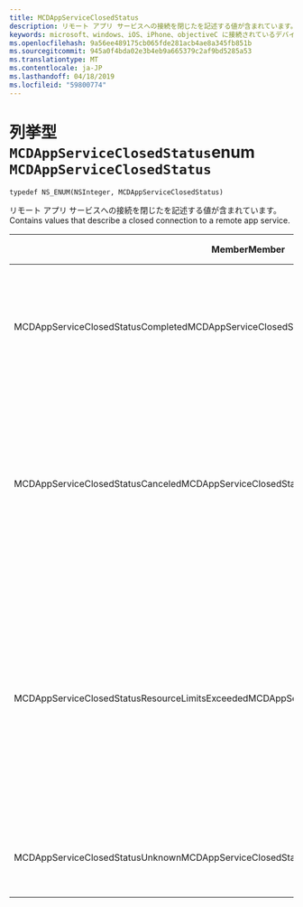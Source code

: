 ```yaml
---
title: MCDAppServiceClosedStatus
description: リモート アプリ サービスへの接続を閉じたを記述する値が含まれています。
keywords: microsoft、windows、iOS、iPhone、objectiveC に接続されているデバイス、プロジェクトのローマ
ms.openlocfilehash: 9a56ee489175cb065fde281acb4ae8a345fb851b
ms.sourcegitcommit: 945a0f4bda02e3b4eb9a665379c2af9bd5285a53
ms.translationtype: MT
ms.contentlocale: ja-JP
ms.lasthandoff: 04/18/2019
ms.locfileid: "59800774"
---
```

# <a name="enum-mcdappserviceclosedstatus"></a><span data-ttu-id="b8713-104">列挙型 `MCDAppServiceClosedStatus`</span><span class="sxs-lookup"><span data-stu-id="b8713-104">enum `MCDAppServiceClosedStatus`</span></span>

```
typedef NS_ENUM(NSInteger, MCDAppServiceClosedStatus)
```

<span data-ttu-id="b8713-105">リモート アプリ サービスへの接続を閉じたを記述する値が含まれています。</span><span class="sxs-lookup"><span data-stu-id="b8713-105">Contains values that describe a closed connection to a remote app service.</span></span>

|<span data-ttu-id="b8713-106">Member</span><span class="sxs-lookup"><span data-stu-id="b8713-106">Member</span></span>   |<span data-ttu-id="b8713-107">値</span><span class="sxs-lookup"><span data-stu-id="b8713-107">Value</span></span>   |<span data-ttu-id="b8713-108">説明</span><span class="sxs-lookup"><span data-stu-id="b8713-108">Description</span></span>   |
|--------|-------|-------------|
|<span data-ttu-id="b8713-109">MCDAppServiceClosedStatusCompleted</span><span class="sxs-lookup"><span data-stu-id="b8713-109">MCDAppServiceClosedStatusCompleted</span></span> |<span data-ttu-id="b8713-110">0</span><span class="sxs-lookup"><span data-stu-id="b8713-110">0</span></span>| <span data-ttu-id="b8713-111">App service のエンドポイントが正常に終了します。</span><span class="sxs-lookup"><span data-stu-id="b8713-111">The endpoint for the app service closed gracefully.</span></span>|
|<span data-ttu-id="b8713-112">MCDAppServiceClosedStatusCanceled</span><span class="sxs-lookup"><span data-stu-id="b8713-112">MCDAppServiceClosedStatusCanceled</span></span> |<span data-ttu-id="b8713-113">1</span><span class="sxs-lookup"><span data-stu-id="b8713-113">1</span></span>| <span data-ttu-id="b8713-114">App service のエンドポイントは、クライアントまたはシステムによって終了されました。</span><span class="sxs-lookup"><span data-stu-id="b8713-114">The endpoint for the app service was closed by the client or the system.</span></span>|
|<span data-ttu-id="b8713-115">MCDAppServiceClosedStatusResourceLimitsExceeded</span><span class="sxs-lookup"><span data-stu-id="b8713-115">MCDAppServiceClosedStatusResourceLimitsExceeded</span></span> |<span data-ttu-id="b8713-116">2</span><span class="sxs-lookup"><span data-stu-id="b8713-116">2</span></span>| <span data-ttu-id="b8713-117">エンドポイントは、リソースが不足したため、app service のエンドポイントが閉じられました。</span><span class="sxs-lookup"><span data-stu-id="b8713-117">The endpoint for the app service was closed because the endpoint ran out of resources.</span></span>|
|<span data-ttu-id="b8713-118">MCDAppServiceClosedStatusUnknown</span><span class="sxs-lookup"><span data-stu-id="b8713-118">MCDAppServiceClosedStatusUnknown</span></span> |<span data-ttu-id="b8713-119">3</span><span class="sxs-lookup"><span data-stu-id="b8713-119">3</span></span>| <span data-ttu-id="b8713-120">不明なエラーが発生しました。</span><span class="sxs-lookup"><span data-stu-id="b8713-120">An unknown error occurred.</span></span>|